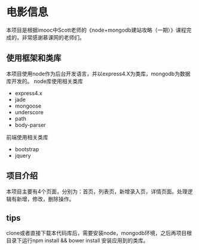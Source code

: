 # 电影信息

本项目是根据imooc中Scott老师的《node+mongodb建站攻略（一期）》课程完成的，非常感谢慕课网的老师们。

## 使用框架和类库

本项目使用node作为后台开发语言，并以express4.X为类库，mongodb为数据库开发的。
node库使用相关类库

- express4.x
- jade
- mongoose
- underscore
- path
- body-parser

前端使用相关类库

- bootstrap
- jquery

## 项目介绍

本项目主要有4个页面，分别为：首页，列表页，新增录入页，详情页面。处理逻辑有新增，修改，删除操作。

## tips

clone或者直接下载本代码库后，需要安装node，mongodb环境，之后再项目根目录下运行npm install && bower install 安装应用到的类库。
